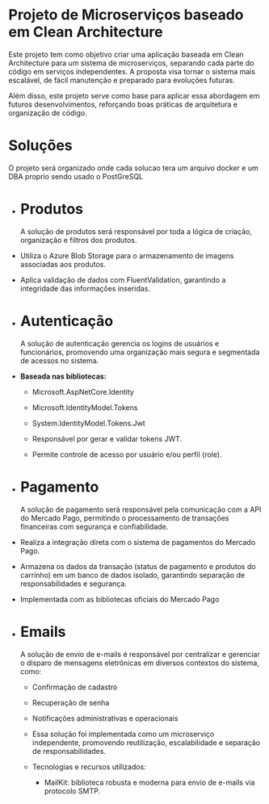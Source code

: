 Projeto de Microserviços baseado em Clean Architecture
=

Este projeto tem como objetivo criar uma aplicação baseada em Clean Architecture para um sistema de microserviços, separando cada parte do código em serviços independentes. A proposta visa tornar o sistema mais escalável, de fácil manutenção e preparado para evoluções futuras.

Além disso, este projeto serve como base para aplicar essa abordagem em futuros desenvolvimentos, reforçando boas práticas de arquitetura e organização de código.

Soluções
=
O projeto será organizado onde cada solucao tera um arquivo docker e um DBA proprio sendo usado o PostGreSQL

- Produtos
   =
	A solução de produtos será responsável por toda a lógica de criação, organização e filtros dos produtos.

- Utiliza o Azure Blob Storage para o armazenamento de imagens associadas aos produtos.

- Aplica validação de dados com FluentValidation, garantindo a integridade das informações inseridas.
  
- Autenticação
  =
  A solução de autenticação gerencia os logins de usuários e funcionários, promovendo uma organização mais segura e segmentada de acessos no sistema.
  
- **Baseada nas bibliotecas:**

	- Microsoft.AspNetCore.Identity

	- Microsoft.IdentityModel.Tokens

	- System.IdentityModel.Tokens.Jwt

	- Responsável por gerar e validar tokens JWT.

	- Permite controle de acesso por usuário e/ou perfil (role).
 

- Pagamento
  =
	A solução de pagamento será responsável pela comunicação com a API do Mercado Pago, permitindo o processamento de transações financeiras com segurança e confiabilidade.

- Realiza a integração direta com o sistema de pagamentos do Mercado Pago.

 - Armazena os dados da transação (status de pagamento e produtos do carrinho) em um banco de dados isolado, garantindo separação de responsabilidades e segurança.

- Implementada com as bibliotecas oficiais do Mercado Pago

- Emails
  =
  A solução de envio de e-mails é responsável por centralizar e gerenciar o disparo de mensagens eletrônicas em diversos contextos do sistema, como:

	- Confirmação de cadastro

	 - Recuperação de senha

	- Notificações administrativas e operacionais

	- Essa solução foi implementada como um microserviço independente, promovendo reutilização, escalabilidade e separação de responsabilidades.

	- Tecnologias e recursos utilizados:
		- MailKit: biblioteca robusta e moderna para envio de e-mails via protocolo SMTP.
